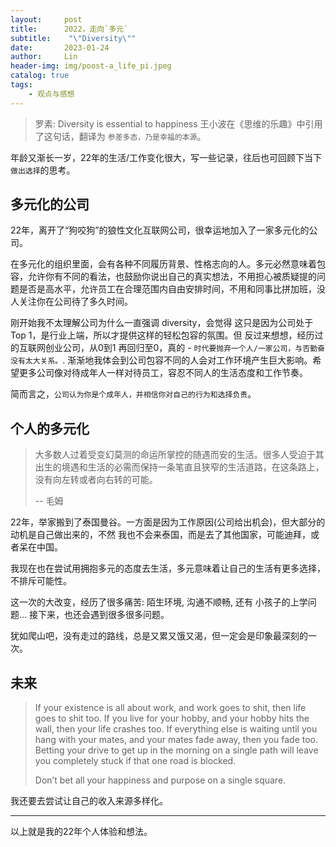 ```yaml
---
layout:     post
title:      2022，走向`多元`
subtitle:    "\"Diversity\""
date:       2023-01-24
author:     Lin
header-img: img/poost-a_life_pi.jpeg
catalog: true
tags:
    - 观点与感想
---
```


> 罗素: Diversity is essential to happiness
> 王小波在《思维的乐趣》中引用了这句话，翻译为 `参差多态，乃是幸福的本源`。

年龄又渐长一岁，22年的生活/工作变化很大，写一些记录，往后也可回顾下当下`做出选择`的思考。

## 多元化的公司

22年，离开了“狗咬狗”的狼性文化互联网公司，很幸运地加入了一家多元化的公司。

在多元化的组织里面，会有各种不同履历背景、性格志向的人。多元必然意味着包容，允许你有不同的看法，也鼓励你说出自己的真实想法，不用担心被质疑提的问题是否是高水平，允许员工在合理范围内自由安排时间，不用和同事比拼加班，没人关注你在公司待了多久时间。

刚开始我不太理解公司为什么一直强调 diversity，会觉得 这只是因为公司处于Top 1，是行业上端，所以才提供这样的轻松包容的氛围。但 反过来想想，经历过的互联网创业公司，从0到1 再回归至0，真的 - `时代要抛弃一个人/一家公司，与否勤奋没有太大关系。`. 渐渐地我体会到公司包容不同的人会对工作环境产生巨大影响。希望更多公司像对待成年人一样对待员工，容忍不同人的生活态度和工作节奏。

简而言之，`公司认为你是个成年人，并相信你对自己的行为和选择负责`。

## 个人的多元化

> 大多数人过着受变幻莫测的命运所掌控的随遇而安的生活。很多人受迫于其出生的境遇和生活的必需而保持一条笔直且狭窄的生活道路，在这条路上，没有向左转或者向右转的可能。
>
> -- 毛姆

22年，举家搬到了泰国曼谷。一方面是因为工作原因(公司给出机会)，但大部分的动机是自己做出来的，不然 我也不会来泰国，而是去了其他国家，可能迪拜，或者呆在中国。

我现在也在尝试用拥抱多元的态度去生活，多元意味着让自己的生活有更多选择，不排斥可能性。

这一次的大改变，经历了很多痛苦: 陌生环境, 沟通不顺畅, 还有 小孩子的上学问题... 接下来，也还会遇到很多很多问题。

犹如爬山吧，没有走过的路线，总是又累又饿又渴，但一定会是印象最深刻的一次。

## 未来

> If your existence is all about work, and work goes to shit, then life goes to shit too. If you live for your hobby, and your hobby hits the wall, then your life crashes too. If everything else is waiting until you hang with your mates, and your mates fade away, then you fade too. Betting your drive to get up in the morning on a single path will leave you completely stuck if that one road is blocked.
>
> Don’t bet all your happiness and purpose on a single square.

我还要去尝试让自己的收入来源多样化。

---

以上就是我的22年个人体验和想法。
